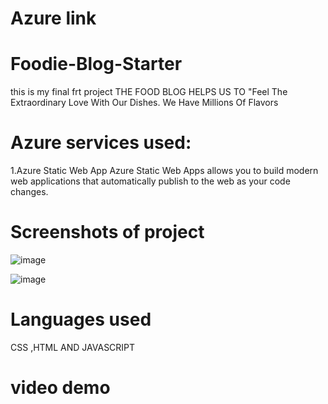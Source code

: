 # Azure link

# Foodie-Blog-Starter
this is my final frt project THE FOOD BLOG HELPS US TO "Feel The Extraordinary Love With Our Dishes. We Have Millions Of Flavors

# Azure services used:
1.Azure Static Web App Azure Static Web Apps allows you to build modern web applications that automatically publish to the web as your code changes.

# Screenshots of project
![image](https://user-images.githubusercontent.com/115391269/198199383-0da94b1b-879c-4466-a16d-466b69c79043.png)

![image](https://user-images.githubusercontent.com/115391269/198199458-d0635814-5aab-42f2-94a0-498e2d662def.png)


# Languages used
CSS ,HTML AND JAVASCRIPT

# video demo

